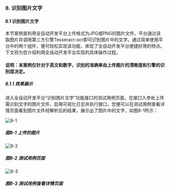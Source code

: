### 8. 识别图片文字

#### 8.1 识别图片文字

本节案例是利用全自动开发平台上传格式为JPG或PNG的图片文件，平台通过读取图片并调用第三方引擎Tesseract-ocr即可识别图片中的文字。通过简单使用平台中的两个组件，便可轻松实现该功能，体现了全自动开发平台便捷好用的特点。下文将为您介绍利用全自动开发平台实现的具体操作过程。

#### 说明：本案例仅针对于英文和数字，识别的准确率由上传图片的清晰度和引擎的识别度决定。

##### 8.1.1 效果展示

进入全自动开发平台“识别图片文字”功能接口的测试用例页面，在接口入参处上传需识别文字的图片文件，启用可视化日志并执行接口，您便可以在测试用例查看详情页面看到图片文件经解析后的结果，展示出了图片中的文字，如图8-1所示：

![8-1](https://www.feisuanyz.com/fsimage/alcj-image/picturerecognize/2_1.png)

##### 图8-1 上传的图片

![8-2](https://www.feisuanyz.com/fsimage/alcj-image/picturerecognize/5_12.png)

##### 图8-2 测试用例页面

![8-3](https://www.feisuanyz.com/fsimage/alcj-image/picturerecognize/2_2.png)

##### 图8-3 测试用例查看详情页面
